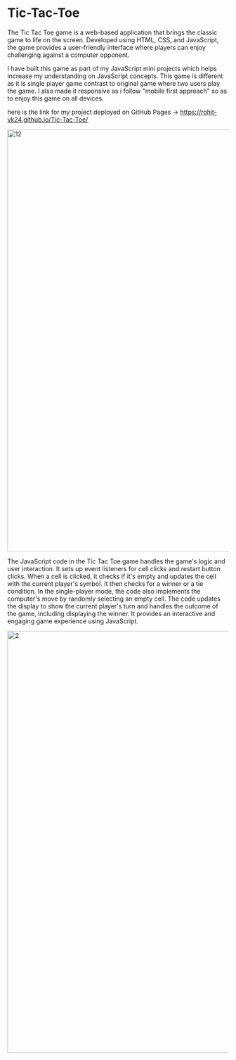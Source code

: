 # Tic-Tac-Toe
The Tic Tac Toe game is a web-based application that brings the classic game to life on the screen. Developed using HTML, CSS, and JavaScript, the game provides a user-friendly interface where players can enjoy challenging against a computer opponent.

I have built this game as part of my JavaScript mini projects which helps increase my understanding on JavaScript concepts. This game is different as it is single player game contrast to original game where two users play the game. I also made it responsive as i follow "mobile first approach" so as to enjoy this game on all devices.

here is the link for my project deployed on GitHub Pages -> https://rohit-vk24.github.io/Tic-Tac-Toe/


<img width="960" alt="12" src="https://github.com/Rohit-Vk24/Tic-Tac-Toe/assets/119065837/1b5c3aea-f20b-4ebf-b18c-55bb87b6497e">



The JavaScript code in the Tic Tac Toe game handles the game's logic and user interaction. It sets up event listeners for cell clicks and restart button clicks. When a cell is clicked, it checks if it's empty and updates the cell with the current player's symbol. It then checks for a winner or a tie condition. In the single-player mode, the code also implements the computer's move by randomly selecting an empty cell. The code updates the display to show the current player's turn and handles the outcome of the game, including displaying the winner. It provides an interactive and engaging game experience using JavaScript.


<img width="960" alt="2" src="https://github.com/Rohit-Vk24/Tic-Tac-Toe/assets/119065837/2b1ccb26-5936-4332-9c70-0f8a91af5b67">

